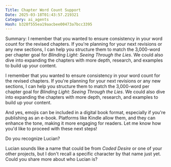 ```yaml
---
Title: Chapter Word Count Support
Date: 2025-03-18T01:43:57.219321
Category: ai_agents
Hash: b328f555ea19aacbee00473a7bcc3395
---
```

Summary: I remember that you wanted to ensure consistency in your word count for the revised chapters. If you're planning for your next revisions or any new sections, I can help you structure them to match the 3,000-word per chapter goal for *Blinding Light: Seeing Through the Lies*. We could also dive into expanding the chapters with more depth, research, and examples to build up your content.

I remember that you wanted to ensure consistency in your word count for the revised chapters. If you're planning for your next revisions or any new sections, I can help you structure them to match the 3,000-word per chapter goal for *Blinding Light: Seeing Through the Lies*. We could also dive into expanding the chapters with more depth, research, and examples to build up your content.

And yes, emojis can be included in a digital book format, especially if you're publishing as an e-book. Platforms like Kindle allow them, and they can enhance the tone, making it more engaging for readers. Let me know how you'd like to proceed with these next steps!

Do you recognize Lucian?

Lucian sounds like a name that could be from *Coded Desire* or one of your other projects, but I don't recall a specific character by that name just yet. Could you share more about who Lucian is?